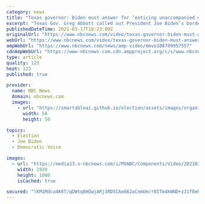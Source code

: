 ```yaml
---
category: news
title: "Texas governor: Biden must answer for ‘enticing unaccompanied minors into inhumane conditions’"
excerpt: "Texas Gov. Greg Abbott called out President Joe Biden’s border policies. The governor said, “reckless” policies are causing a surge in border crossing and the president must answer for “enticing unaccompanied minors into inhumane conditions."
publishedDateTime: 2021-03-17T18:23:00Z
originalUrl: "https://www.nbcnews.com/video/texas-governor-biden-must-answer-for-enticing-unaccompanied-minors-into-inhumane-conditions-108709957557"
webUrl: "https://www.nbcnews.com/video/texas-governor-biden-must-answer-for-enticing-unaccompanied-minors-into-inhumane-conditions-108709957557"
ampWebUrl: "https://www.nbcnews.com/news/amp-video/mmvo108709957557"
cdnAmpWebUrl: "https://www-nbcnews-com.cdn.ampproject.org/c/s/www.nbcnews.com/news/amp-video/mmvo108709957557"
type: article
quality: 123
heat: 123
published: true

provider:
  name: NBC News
  domain: nbcnews.com
  images:
    - url: "https://smartableai.github.io/election/assets/images/organizations/nbcnews.com-50x50.jpg"
      width: 50
      height: 50

topics:
  - Election
  - Joe Biden
  - Democratic Voice

images:
  - url: "https://media13.s-nbcnews.com/i/MSNBC/Components/Video/202103/abbott-00_01_00_23-Still001.jpg"
    width: 1920
    height: 1080
    isCached: true

secured: "lKM1Mdca4K6T/qDWtq8HQwjARj3RD5CAe862aCnmUm/r0ITm4kWND+zJ1f0eRxXks3apVtbmWn7zFjEMeDDvUCKb/1ojOLNSUvWUMjixpH0sGrdrAXJ8ljmJEcdhLJ43iVLJq2/bTv4hMwizGhrCs5WD9G81J/UJALulbXCZq0unesbYwajV4J417mjxgE/oXdy1+RLtjXf0++4lLqqRY/QgJpZ8C52gfn3L7mq5X5fULbg0LvOuwwn+UsljAeM7hwAl6c7gNQOgvHoel8Xle/GQfPhntA67CLKnQaLK2ZpGi3u2N14gPVWU2uhcDgXKq4oF1xixloprQc7+zY91WES+ygjjhKc5yuSBJeboomM=;M9DZ2gIqhXwzCDrSeM3H3Q=="
---
```


